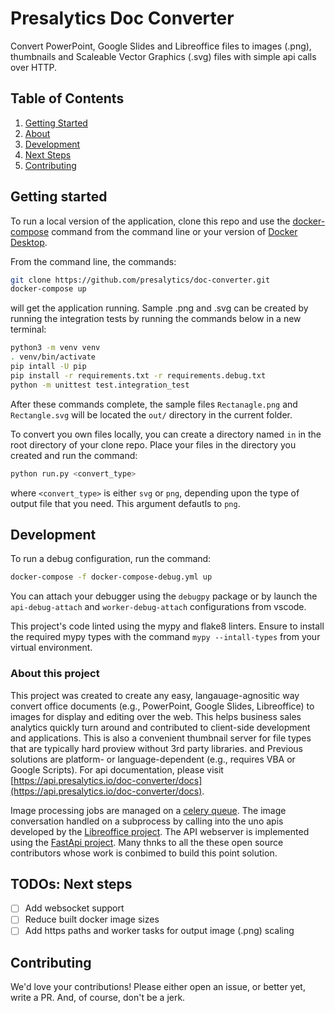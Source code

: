 # Presalytics Doc Converter

Convert PowerPoint, Google Slides and Libreoffice files to images (.png), thumbnails and Scaleable Vector Graphics (.svg) files with simple api calls over HTTP.

## Table of Contents

1. [Getting Started](#Getting)
2. [About](#About)
3. [Development](#Development)
4. [Next Steps](#TODOs)
5. [Contributing](#Contributing)

## Getting started

To run a local version of the application, clone this repo and use the [docker-compose](https://docs.docker.com/compose/install/) command from the command line or your version of [Docker Desktop](https://docs.docker.com/desktop/).

From the command line, the commands:

````bash
git clone https://github.com/presalytics/doc-converter.git
docker-compose up
````

will get the application running.  Sample .png and .svg can be created by running the integration tests by running the commands below in a new terminal:

````bash
python3 -m venv venv
. venv/bin/activate
pip intall -U pip
pip install -r requirements.txt -r requirements.debug.txt
python -m unittest test.integration_test
````

After these commands complete, the sample files `Rectanagle.png` and `Rectangle.svg` will be located the `out/` directory in the current folder.

To convert you own files locally, you can create a directory named `in` in the root directory of your clone repo.  Place your files in the directory you created and run the command:

````bash
python run.py <convert_type>
````

where `<convert_type>` is either `svg` or `png`, depending upon the type of output file that you need.  This argument defautls to `png`.

## Development

To run a debug configuration, run the command:

````bash
docker-compose -f docker-compose-debug.yml up
````

You can attach your debugger using the `debugpy` package or by launch the `api-debug-attach` and `worker-debug-attach` configurations from vscode.

This project's code linted using the mypy and flake8 linters. Ensure to install the required mypy types with the command `mypy --intall-types` from your virtual environment.

### About this project

This project was created to create any easy, langauage-agnositic way convert office documents (e.g., PowerPoint, Google Slides, Libreoffice) to images for display and editing over the web.  This helps business sales analytics quickly turn around and contributed to client-side development and applications.  This is also a convenient thumbnail server for file types that are typically hard proview without 3rd party libraries.  and Previous solutions are platform- or language-dependent (e.g., requires VBA or Google Scripts). For api documentation, please visit [https://api.presalytics.io/doc-converter/docs](https://api.presalytics.io/doc-converter/docs).

Image processing jobs are managed on a [celery queue](https://docs.celeryproject.org/en/stable/).  The image conversation handled on a subprocess by calling into the uno apis developed by the [Libreoffice project](https://www.libreoffice.org/).  The API webserver is implemented using the [FastApi project](https://fastapi.tiangolo.com/).  Many thnks to all the these open source contributors whose work is conbimed to build this point solution.

## TODOs: Next steps

- [ ] Add websocket support
- [ ] Reduce built docker image sizes
- [ ] Add https paths and worker tasks for output image (.png) scaling

## Contributing

We'd love your contributions!  Please either open an issue, or better yet, write a PR.  And, of course, don't be a jerk.
